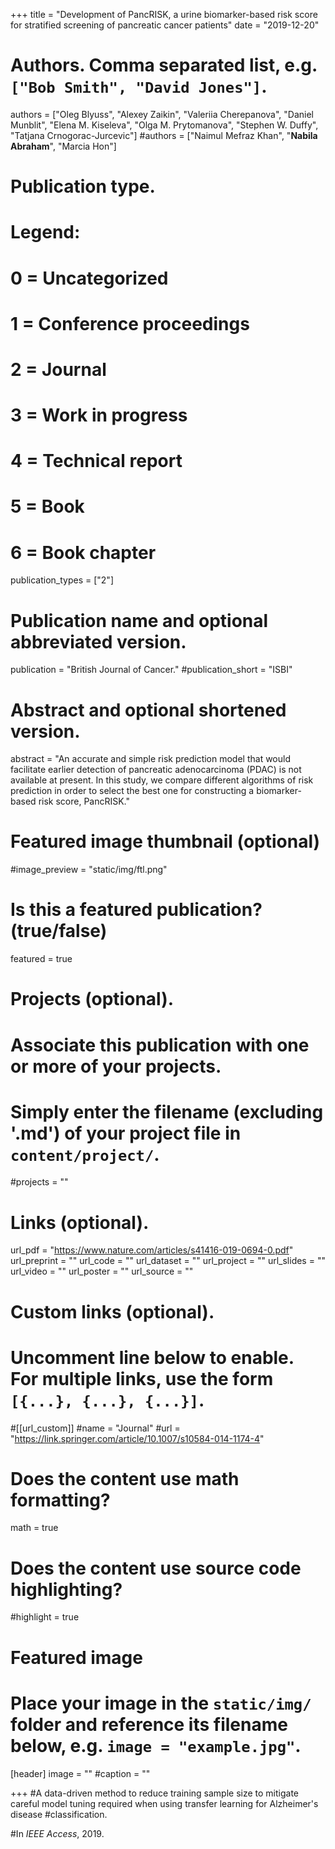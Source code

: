 +++
title = "Development of PancRISK, a urine biomarker-based risk score for stratified screening of pancreatic cancer patients"
date = "2019-12-20"

# Authors. Comma separated list, e.g. `["Bob Smith", "David Jones"]`.

authors = ["Oleg Blyuss", "Alexey Zaikin", "Valeriia Cherepanova", "Daniel Munblit", "Elena M. Kiseleva", "Olga M. Prytomanova", "Stephen W. Duffy", "Tatjana Crnogorac-Jurcevic"]
#authors = ["Naimul Mefraz Khan", "**Nabila Abraham**", "Marcia Hon"]

# Publication type.
# Legend:
# 0 = Uncategorized
# 1 = Conference proceedings
# 2 = Journal
# 3 = Work in progress
# 4 = Technical report
# 5 = Book
# 6 = Book chapter
publication_types = ["2"]

# Publication name and optional abbreviated version.
publication = "British Journal of Cancer."
#publication_short = "ISBI"

# Abstract and optional shortened version.



abstract = "An accurate and simple risk prediction model that would facilitate earlier detection of pancreatic adenocarcinoma (PDAC) is not available at present. In this study, we compare different algorithms of risk prediction in order to select the best one for constructing a biomarker-based risk score, PancRISK."

# Featured image thumbnail (optional)
#image_preview = "static/img/ftl.png"

# Is this a featured publication? (true/false)
featured = true

# Projects (optional).
#   Associate this publication with one or more of your projects.
#   Simply enter the filename (excluding '.md') of your project file in `content/project/`.
#projects = ""

# Links (optional).
url_pdf = "https://www.nature.com/articles/s41416-019-0694-0.pdf"
url_preprint = ""
url_code = ""
url_dataset = ""
url_project = ""
url_slides = ""
url_video = ""
url_poster = ""
url_source = ""

# Custom links (optional).
#   Uncomment line below to enable. For multiple links, use the form `[{...}, {...}, {...}]`.
#[[url_custom]]
#name = "Journal"
#url = "https://link.springer.com/article/10.1007/s10584-014-1174-4"

# Does the content use math formatting?
math = true

# Does the content use source code highlighting?
#highlight = true
  
# Featured image
# Place your image in the `static/img/` folder and reference its filename below, e.g. `image = "example.jpg"`.
[header]
image = ""
#caption = ""

+++
#A data-driven method to reduce training sample size to mitigate careful model tuning required when using transfer learning for Alzheimer's disease #classification.  

#In *IEEE Access*, 2019. 
